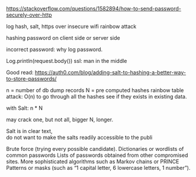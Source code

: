 https://stackoverflow.com/questions/1582894/how-to-send-password-securely-over-http


log
hash,
salt,
https over insecure wifi
rainbow attack



hashing password on client side or server side


incorrect password:
why log password.

Log.println(request.body())
ssl: man in the middle



Good read:
https://auth0.com/blog/adding-salt-to-hashing-a-better-way-to-store-passwords/

n = number of db dump records
N = pre computed hashes
rainbow table attack: O(n) to go through all the hashes see if they exists in existing data.

with Salt:
n * N

may crack one, but not all,
bigger N, longer.

Salt is in clear text,  
do not want to make the salts readily accessible to the publi


Brute force (trying every possible candidate).
Dictionaries or wordlists of common passwords
Lists of passwords obtained from other compromised sites.
More sophisticated algorithms such as Markov chains or PRINCE
Patterns or masks (such as “1 capital letter, 6 lowercase letters, 1 number”).
